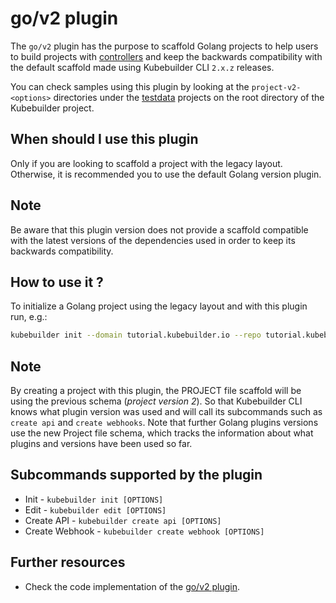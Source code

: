 # go/v2 plugin

The `go/v2` plugin has the purpose to scaffold Golang projects to help users to build projects with [controllers][controller-runtime] and keep the backwards compatibility with the default scaffold made using Kubebuilder CLI `2.x.z` releases.   

<node>

You can check samples using this plugin by looking at the `project-v2-<options>` directories under the [testdata][testdata] projects on the root directory of the Kubebuilder project.

</node>  

## When should I use this plugin

Only if you are looking to scaffold a project with the legacy layout. Otherwise, it is recommended you to use the default Golang version plugin. 

<aside class="note warning">

<h1> Note </h1>

Be aware that this plugin version does not provide a scaffold compatible with the latest versions of the dependencies used in order to keep its backwards compatibility. 

</aside>

## How to use it ?

To initialize a Golang project using the legacy layout and with this plugin run, e.g.:

```sh
kubebuilder init --domain tutorial.kubebuilder.io --repo tutorial.kubebuilder.io/project --plugins=go/v2
```
<aside class="note">

<h1> Note </h1>

By creating a project with this plugin, the PROJECT file scaffold will be using the previous schema (_project version 2_).  So that Kubebuilder CLI knows what plugin version was used and will call its subcommands such as `create api` and `create webhooks`.  Note that further Golang plugins versions use the new Project file schema, which tracks the information about what plugins and versions have been used so far. 

</aside>

## Subcommands supported by the plugin

-  Init -  `kubebuilder init [OPTIONS]`
-  Edit -  `kubebuilder edit [OPTIONS]`
-  Create API -  `kubebuilder create api [OPTIONS]`
-  Create Webhook - `kubebuilder create webhook [OPTIONS]`

## Further resources

- Check the code implementation of the [go/v2 plugin][v2-plugin].

[controller-runtime]: https://github.com/kubernetes-sigs/controller-runtime
[testdata]: https://github.com/kubernetes-sigs/kubebuilder/tree/master/testdata
[v2-plugin]: https://github.com/kubernetes-sigs/kubebuilder/tree/master/pkg/plugins/golang/v2